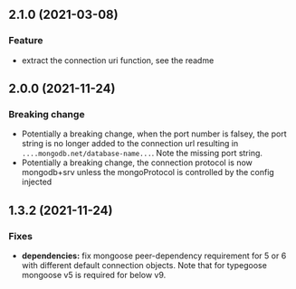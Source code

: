 ## 2.1.0 (2021-03-08)

### Feature
* extract the connection uri function, see the readme

## 2.0.0 (2021-11-24)

### Breaking change
* Potentially a breaking change, when the port number is falsey, the port string is no longer added to the connection url resulting in `....mongodb.net/database-name...`. Note the missing port string.
* Potentially a breaking change, the connection protocol is now mongodb+srv unless the mongoProtocol is controlled by the config injected

## 1.3.2 (2021-11-24)

### Fixes
* **dependencies:** fix mongoose peer-dependency requirement for 5 or 6 with different default connection objects. Note that for typegoose mongoose v5 is required for below v9.
